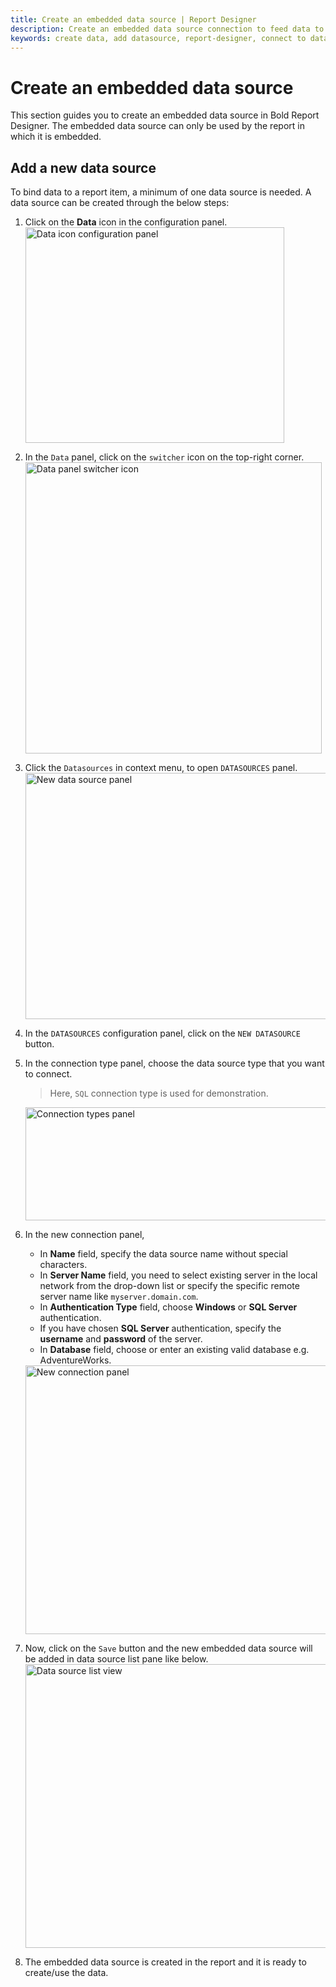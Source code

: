 ```yaml
---
title: Create an embedded data source | Report Designer
description: Create an embedded data source connection to feed data to the report and to visualize the data using report items in Bold Report Designer 
keywords: create data, add datasource, report-designer, connect to data, embedded data sources, ssrs, reporting
---
```


# Create an embedded data source

This section guides you to create an embedded data source in Bold Report Designer. The embedded data source can only be used by the report in which it is embedded.

## Add a new data source

To bind data to a report item, a minimum of one data source is needed. A data source can be created through the below steps:

1. Click on the **Data** icon in the configuration panel.
   <img style="width:414px;height:345px" src="/assets/on-premise/images/report-designer/manage-data/datasource/data-icon-configuration-panel.png" alt="Data icon configuration panel">
2. In the `Data` panel, click on the `switcher` icon on the top-right corner.
   <img style="width:474px;height:466px" src="/assets/on-premise/images/report-designer/manage-data/datasource/data-panel-switcher-icon.png" alt="Data panel switcher icon">
3. Click the `Datasources` in context menu, to open `DATASOURCES` panel.
   <img style="width:491px;height:394px" src="/assets/on-premise/images/report-designer/manage-data/datasource/new-data-source-panel.PNG" alt="New data source panel">
4. In the `DATASOURCES` configuration panel, click on the `NEW DATASOURCE` button.
5. In the connection type panel, choose the data source type that you want to connect.
   > Here, `SQL` connection type is used for demonstration.

   <img style="width:513px;height:181px" src="/assets/on-premise/images/report-designer/manage-data/datasource/connection-types-panel.png" alt="Connection types panel">
6. In the new connection panel,
    * In **Name** field, specify the data source name without special characters.
    * In **Server Name** field, you need to select existing server in the local network from the drop-down list or specify the specific remote server name like `myserver.domain.com`.
    * In **Authentication Type** field, choose **Windows** or **SQL Server** authentication.
    * If you have chosen **SQL Server** authentication, specify the **username** and **password** of the server.
    * In **Database** field, choose or enter an existing valid database e.g. AdventureWorks.
   <img style="width:482px;height:430px" src="/assets/on-premise/images/report-designer/manage-data/datasource/save-new-data-source.png" alt="New connection panel">
7. Now, click on the `Save` button and the new embedded data source will be added in data source list pane like below.
   <img style="width:513px;height:454px" src="/assets/on-premise/images/report-designer/manage-data/datasource/data-source-list-view.png" alt="Data source list view">
8. The embedded data source is created in the report and it is ready to create/use the data.
